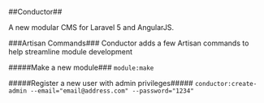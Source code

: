 ##Conductor##

A new modular CMS for Laravel 5 and AngularJS.

###Artisan Commands###
Conductor adds a few Artisan commands to help streamline module development

#####Make a new module###
```module:make```

#####Register a new user with admin privileges#####
```conductor:create-admin --email="email@address.com" --password="1234"```